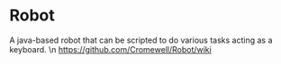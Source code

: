 # Robot

A java-based robot that can be scripted to do various tasks acting as a keyboard. \n
https://github.com/Cromewell/Robot/wiki
